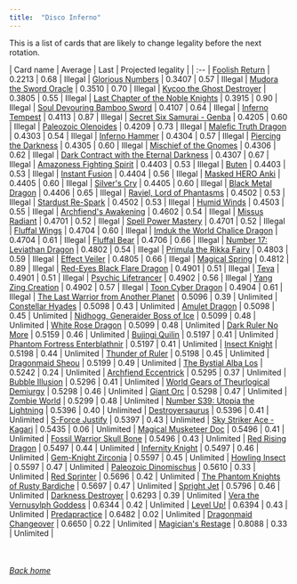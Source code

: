 ```yaml
---
title:  "Disco Inferno"
---
```


This is a list of cards that are likely to change legality before the next rotation.

| Card name | Average | Last | Projected legality |
| :-- |
[Foolish Return](https://db.ygoprodeck.com/card/?search=Foolish%20Return) | 0.2213 | 0.68 | Illegal |
[Glorious Numbers](https://db.ygoprodeck.com/card/?search=Glorious%20Numbers) | 0.3407 | 0.57 | Illegal |
[Mudora the Sword Oracle](https://db.ygoprodeck.com/card/?search=Mudora%20the%20Sword%20Oracle) | 0.3510 | 0.70 | Illegal |
[Kycoo the Ghost Destroyer](https://db.ygoprodeck.com/card/?search=Kycoo%20the%20Ghost%20Destroyer) | 0.3805 | 0.55 | Illegal |
[Last Chapter of the Noble Knights](https://db.ygoprodeck.com/card/?search=Last%20Chapter%20of%20the%20Noble%20Knights) | 0.3915 | 0.90 | Illegal |
[Soul Devouring Bamboo Sword](https://db.ygoprodeck.com/card/?search=Soul%20Devouring%20Bamboo%20Sword) | 0.4107 | 0.64 | Illegal |
[Inferno Tempest](https://db.ygoprodeck.com/card/?search=Inferno%20Tempest) | 0.4113 | 0.87 | Illegal |
[Secret Six Samurai - Genba](https://db.ygoprodeck.com/card/?search=Secret%20Six%20Samurai%20-%20Genba) | 0.4205 | 0.60 | Illegal |
[Paleozoic Olenoides](https://db.ygoprodeck.com/card/?search=Paleozoic%20Olenoides) | 0.4209 | 0.73 | Illegal |
[Malefic Truth Dragon](https://db.ygoprodeck.com/card/?search=Malefic%20Truth%20Dragon) | 0.4303 | 0.54 | Illegal |
[Inferno Hammer](https://db.ygoprodeck.com/card/?search=Inferno%20Hammer) | 0.4304 | 0.57 | Illegal |
[Piercing the Darkness](https://db.ygoprodeck.com/card/?search=Piercing%20the%20Darkness) | 0.4305 | 0.60 | Illegal |
[Mischief of the Gnomes](https://db.ygoprodeck.com/card/?search=Mischief%20of%20the%20Gnomes) | 0.4306 | 0.62 | Illegal |
[Dark Contract with the Eternal Darkness](https://db.ygoprodeck.com/card/?search=Dark%20Contract%20with%20the%20Eternal%20Darkness) | 0.4307 | 0.67 | Illegal |
[Amazoness Fighting Spirit](https://db.ygoprodeck.com/card/?search=Amazoness%20Fighting%20Spirit) | 0.4403 | 0.53 | Illegal |
[Buten](https://db.ygoprodeck.com/card/?search=Buten) | 0.4403 | 0.53 | Illegal |
[Instant Fusion](https://db.ygoprodeck.com/card/?search=Instant%20Fusion) | 0.4404 | 0.56 | Illegal |
[Masked HERO Anki](https://db.ygoprodeck.com/card/?search=Masked%20HERO%20Anki) | 0.4405 | 0.60 | Illegal |
[Silver's Cry](https://db.ygoprodeck.com/card/?search=Silver's%20Cry) | 0.4405 | 0.60 | Illegal |
[Black Metal Dragon](https://db.ygoprodeck.com/card/?search=Black%20Metal%20Dragon) | 0.4406 | 0.65 | Illegal |
[Raviel, Lord of Phantasms](https://db.ygoprodeck.com/card/?search=Raviel,%20Lord%20of%20Phantasms) | 0.4502 | 0.53 | Illegal |
[Stardust Re-Spark](https://db.ygoprodeck.com/card/?search=Stardust%20Re-Spark) | 0.4502 | 0.53 | Illegal |
[Humid Winds](https://db.ygoprodeck.com/card/?search=Humid%20Winds) | 0.4503 | 0.55 | Illegal |
[Archfiend's Awakening](https://db.ygoprodeck.com/card/?search=Archfiend's%20Awakening) | 0.4602 | 0.54 | Illegal |
[Missus Radiant](https://db.ygoprodeck.com/card/?search=Missus%20Radiant) | 0.4701 | 0.52 | Illegal |
[Spell Power Mastery](https://db.ygoprodeck.com/card/?search=Spell%20Power%20Mastery) | 0.4701 | 0.52 | Illegal |
[Fluffal Wings](https://db.ygoprodeck.com/card/?search=Fluffal%20Wings) | 0.4704 | 0.60 | Illegal |
[Imduk the World Chalice Dragon](https://db.ygoprodeck.com/card/?search=Imduk%20the%20World%20Chalice%20Dragon) | 0.4704 | 0.61 | Illegal |
[Fluffal Bear](https://db.ygoprodeck.com/card/?search=Fluffal%20Bear) | 0.4706 | 0.66 | Illegal |
[Number 17: Leviathan Dragon](https://db.ygoprodeck.com/card/?search=Number%2017:%20Leviathan%20Dragon) | 0.4802 | 0.54 | Illegal |
[Primula the Rikka Fairy](https://db.ygoprodeck.com/card/?search=Primula%20the%20Rikka%20Fairy) | 0.4803 | 0.59 | Illegal |
[Effect Veiler](https://db.ygoprodeck.com/card/?search=Effect%20Veiler) | 0.4805 | 0.66 | Illegal |
[Magical Spring](https://db.ygoprodeck.com/card/?search=Magical%20Spring) | 0.4812 | 0.89 | Illegal |
[Red-Eyes Black Flare Dragon](https://db.ygoprodeck.com/card/?search=Red-Eyes%20Black%20Flare%20Dragon) | 0.4901 | 0.51 | Illegal |
[Teva](https://db.ygoprodeck.com/card/?search=Teva) | 0.4901 | 0.51 | Illegal |
[Psychic Lifetrancer](https://db.ygoprodeck.com/card/?search=Psychic%20Lifetrancer) | 0.4902 | 0.56 | Illegal |
[Yang Zing Creation](https://db.ygoprodeck.com/card/?search=Yang%20Zing%20Creation) | 0.4902 | 0.57 | Illegal |
[Toon Cyber Dragon](https://db.ygoprodeck.com/card/?search=Toon%20Cyber%20Dragon) | 0.4904 | 0.61 | Illegal |
[The Last Warrior from Another Planet](https://db.ygoprodeck.com/card/?search=The%20Last%20Warrior%20from%20Another%20Planet) | 0.5096 | 0.39 | Unlimited |
[Constellar Hyades](https://db.ygoprodeck.com/card/?search=Constellar%20Hyades) | 0.5098 | 0.43 | Unlimited |
[Amulet Dragon](https://db.ygoprodeck.com/card/?search=Amulet%20Dragon) | 0.5098 | 0.45 | Unlimited |
[Nidhogg, Generaider Boss of Ice](https://db.ygoprodeck.com/card/?search=Nidhogg,%20Generaider%20Boss%20of%20Ice) | 0.5099 | 0.48 | Unlimited |
[White Rose Dragon](https://db.ygoprodeck.com/card/?search=White%20Rose%20Dragon) | 0.5099 | 0.48 | Unlimited |
[Dark Ruler No More](https://db.ygoprodeck.com/card/?search=Dark%20Ruler%20No%20More) | 0.5159 | 0.46 | Unlimited |
[Bujingi Quilin](https://db.ygoprodeck.com/card/?search=Bujingi%20Quilin) | 0.5197 | 0.41 | Unlimited |
[Phantom Fortress Enterblathnir](https://db.ygoprodeck.com/card/?search=Phantom%20Fortress%20Enterblathnir) | 0.5197 | 0.41 | Unlimited |
[Insect Knight](https://db.ygoprodeck.com/card/?search=Insect%20Knight) | 0.5198 | 0.44 | Unlimited |
[Thunder of Ruler](https://db.ygoprodeck.com/card/?search=Thunder%20of%20Ruler) | 0.5198 | 0.45 | Unlimited |
[Dragonmaid Sheou](https://db.ygoprodeck.com/card/?search=Dragonmaid%20Sheou) | 0.5199 | 0.49 | Unlimited |
[The Bystial Alba Los](https://db.ygoprodeck.com/card/?search=The%20Bystial%20Alba%20Los) | 0.5242 | 0.24 | Unlimited |
[Archfiend Eccentrick](https://db.ygoprodeck.com/card/?search=Archfiend%20Eccentrick) | 0.5295 | 0.37 | Unlimited |
[Bubble Illusion](https://db.ygoprodeck.com/card/?search=Bubble%20Illusion) | 0.5296 | 0.41 | Unlimited |
[World Gears of Theurlogical Demiurgy](https://db.ygoprodeck.com/card/?search=World%20Gears%20of%20Theurlogical%20Demiurgy) | 0.5298 | 0.46 | Unlimited |
[Giant Orc](https://db.ygoprodeck.com/card/?search=Giant%20Orc) | 0.5298 | 0.47 | Unlimited |
[Zombie World](https://db.ygoprodeck.com/card/?search=Zombie%20World) | 0.5299 | 0.48 | Unlimited |
[Number S39: Utopia the Lightning](https://db.ygoprodeck.com/card/?search=Number%20S39:%20Utopia%20the%20Lightning) | 0.5396 | 0.40 | Unlimited |
[Destroyersaurus](https://db.ygoprodeck.com/card/?search=Destroyersaurus) | 0.5396 | 0.41 | Unlimited |
[S-Force Justify](https://db.ygoprodeck.com/card/?search=S-Force%20Justify) | 0.5397 | 0.43 | Unlimited |
[Sky Striker Ace - Kagari](https://db.ygoprodeck.com/card/?search=Sky%20Striker%20Ace%20-%20Kagari) | 0.5435 | 0.06 | Unlimited |
[Magical Musketeer Doc](https://db.ygoprodeck.com/card/?search=Magical%20Musketeer%20Doc) | 0.5496 | 0.41 | Unlimited |
[Fossil Warrior Skull Bone](https://db.ygoprodeck.com/card/?search=Fossil%20Warrior%20Skull%20Bone) | 0.5496 | 0.43 | Unlimited |
[Red Rising Dragon](https://db.ygoprodeck.com/card/?search=Red%20Rising%20Dragon) | 0.5497 | 0.44 | Unlimited |
[Infernity Knight](https://db.ygoprodeck.com/card/?search=Infernity%20Knight) | 0.5497 | 0.46 | Unlimited |
[Gem-Knight Zirconia](https://db.ygoprodeck.com/card/?search=Gem-Knight%20Zirconia) | 0.5597 | 0.45 | Unlimited |
[Howling Insect](https://db.ygoprodeck.com/card/?search=Howling%20Insect) | 0.5597 | 0.47 | Unlimited |
[Paleozoic Dinomischus](https://db.ygoprodeck.com/card/?search=Paleozoic%20Dinomischus) | 0.5610 | 0.33 | Unlimited |
[Red Sprinter](https://db.ygoprodeck.com/card/?search=Red%20Sprinter) | 0.5696 | 0.42 | Unlimited |
[The Phantom Knights of Rusty Bardiche](https://db.ygoprodeck.com/card/?search=The%20Phantom%20Knights%20of%20Rusty%20Bardiche) | 0.5697 | 0.47 | Unlimited |
[Spright Jet](https://db.ygoprodeck.com/card/?search=Spright%20Jet) | 0.5796 | 0.46 | Unlimited |
[Darkness Destroyer](https://db.ygoprodeck.com/card/?search=Darkness%20Destroyer) | 0.6293 | 0.39 | Unlimited |
[Vera the Vernusylph Goddess](https://db.ygoprodeck.com/card/?search=Vera%20the%20Vernusylph%20Goddess) | 0.6344 | 0.42 | Unlimited |
[Level Up!](https://db.ygoprodeck.com/card/?search=Level%20Up!) | 0.6394 | 0.43 | Unlimited |
[Predapractice](https://db.ygoprodeck.com/card/?search=Predapractice) | 0.6482 | 0.02 | Unlimited |
[Dragonmaid Changeover](https://db.ygoprodeck.com/card/?search=Dragonmaid%20Changeover) | 0.6650 | 0.22 | Unlimited |
[Magician's Restage](https://db.ygoprodeck.com/card/?search=Magician's%20Restage) | 0.8088 | 0.33 | Unlimited |

<br>

###### [Back home](index)